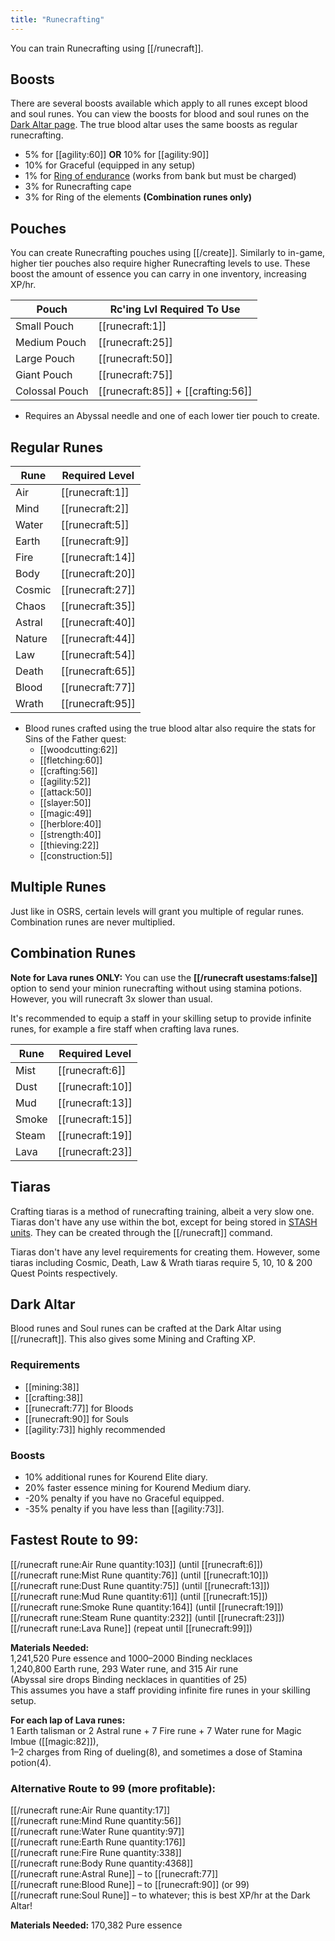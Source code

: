 ```yaml
---
title: "Runecrafting"
---
```


You can train Runecrafting using [[/runecraft]].

## Boosts

There are several boosts available which apply to all runes except blood and soul runes. You can view the boosts for blood and soul runes on the [Dark Altar page](https://wiki.oldschool.gg/skills/runecrafting/dark-altar). The true blood altar uses the same boosts as regular runecrafting.

- 5% for [[agility:60]] **OR** 10% for [[agility:90]]
- 10% for Graceful (equipped in any setup)
- 1% for [Ring of endurance](../agility/hallowed-sepulchre.md#ring-of-endurance) (works from bank but must be charged)
- 3% for Runecrafting cape
- 3% for Ring of the elements **(Combination runes only)**

## Pouches

You can create Runecrafting pouches using [[/create]]. Similarly to in-game, higher tier pouches also require higher Runecrafting levels to use. These boost the amount of essence you can carry in one inventory, increasing XP/hr.

| **Pouch**      | **Rc'ing Lvl Required To Use**        |
| -------------- | ------------------------------------- |
| Small Pouch    | [[runecraft:1]]                    |
| Medium Pouch   | [[runecraft:25]]                   |
| Large Pouch    | [[runecraft:50]]                   |
| Giant Pouch    | [[runecraft:75]]                   |
| Colossal Pouch | [[runecraft:85]] + [[crafting:56]] |

- Requires an Abyssal needle and one of each lower tier pouch to create.

## Regular Runes

| **Rune** | **Required Level**  |
| -------- | ------------------- |
| Air      | [[runecraft:1]]  |
| Mind     | [[runecraft:2]]  |
| Water    | [[runecraft:5]]  |
| Earth    | [[runecraft:9]]  |
| Fire     | [[runecraft:14]] |
| Body     | [[runecraft:20]] |
| Cosmic   | [[runecraft:27]] |
| Chaos    | [[runecraft:35]] |
| Astral   | [[runecraft:40]] |
| Nature   | [[runecraft:44]] |
| Law      | [[runecraft:54]] |
| Death    | [[runecraft:65]] |
| Blood    | [[runecraft:77]] |
| Wrath    | [[runecraft:95]] |

- Blood runes crafted using the true blood altar also require the stats for Sins of the Father quest:
  - [[woodcutting:62]]
  - [[fletching:60]]
  - [[crafting:56]]
  - [[agility:52]]
  - [[attack:50]]
  - [[slayer:50]]
  - [[magic:49]]
  - [[herblore:40]]
  - [[strength:40]]
  - [[thieving:22]]
  - [[construction:5]]

## Multiple Runes

Just like in OSRS, certain levels will grant you multiple of regular runes. Combination runes are never multiplied.

## Combination Runes

**Note for Lava runes ONLY:** You can use the **[[/runecraft usestams\:false]]** option to send your minion runecrafting without using stamina potions. However, you will runecraft 3x slower than usual.

It's recommended to equip a staff in your skilling setup to provide infinite runes, for example a fire staff when crafting lava runes.

| **Rune** | **Required Level**  |
| -------- | ------------------- |
| Mist     | [[runecraft:6]]  |
| Dust     | [[runecraft:10]] |
| Mud      | [[runecraft:13]] |
| Smoke    | [[runecraft:15]] |
| Steam    | [[runecraft:19]] |
| Lava     | [[runecraft:23]] |

## Tiaras

Crafting tiaras is a method of runecrafting training, albeit a very slow one. Tiaras don't have any use within the bot, except for being stored in [STASH units](../construction/stash-units.md). They can be created through the [[/runecraft]] command.

Tiaras don't have any level requirements for creating them. However, some tiaras including Cosmic, Death, Law & Wrath tiaras require 5, 10, 10 & 200 Quest Points respectively.

## Dark Altar

Blood runes and Soul runes can be crafted at the Dark Altar using [[/runecraft]]. This also gives some Mining and Crafting XP.

### Requirements

- [[mining:38]]
- [[crafting:38]]
- [[runecraft:77]] for Bloods
- [[runecraft:90]] for Souls
- [[agility:73]] highly recommended

### Boosts

- 10% additional runes for Kourend Elite diary.
- 20% faster essence mining for Kourend Medium diary.
- -20% penalty if you have no Graceful equipped.
- -35% penalty if you have less than [[agility:73]].

## Fastest Route to 99:

[[/runecraft rune\:Air Rune quantity\:103]] (until [[runecraft:6]])  
[[/runecraft rune\:Mist Rune quantity\:76]] (until [[runecraft:10]])  
[[/runecraft rune\:Dust Rune quantity\:75]] (until [[runecraft:13]])  
[[/runecraft rune\:Mud Rune quantity\:61]] (until [[runecraft:15]])  
[[/runecraft rune\:Smoke Rune quantity\:164]] (until [[runecraft:19]])  
[[/runecraft rune\:Steam Rune quantity\:232]] (until [[runecraft:23]])  
[[/runecraft rune\:Lava Rune]] (repeat until [[runecraft:99]])

**Materials Needed:**  
1,241,520 Pure essence and 1000–2000 Binding necklaces  
1,240,800 Earth rune, 293 Water rune, and 315 Air rune  
(Abyssal sire drops Binding necklaces in quantities of 25)  
This assumes you have a staff providing infinite fire runes in your skilling setup.

**For each lap of Lava runes:**  
1 Earth talisman or 2 Astral rune + 7 Fire rune + 7 Water rune for Magic Imbue ([[magic:82]]),  
1–2 charges from Ring of dueling(8), and sometimes a dose of Stamina potion(4).

### Alternative Route to 99 (more profitable):

[[/runecraft rune\:Air Rune quantity\:17]]  
[[/runecraft rune\:Mind Rune quantity\:56]]  
[[/runecraft rune\:Water Rune quantity\:97]]  
[[/runecraft rune\:Earth Rune quantity\:176]]  
[[/runecraft rune\:Fire Rune quantity\:338]]  
[[/runecraft rune\:Body Rune quantity\:4368]]  
[[/runecraft rune\:Astral Rune]] – to [[runecraft:77]]  
[[/runecraft rune\:Blood Rune]] – to [[runecraft:90]] (or 99)  
[[/runecraft rune\:Soul Rune]] – to whatever; this is best XP/hr at the Dark Altar!

**Materials Needed:** 170,382 Pure essence
